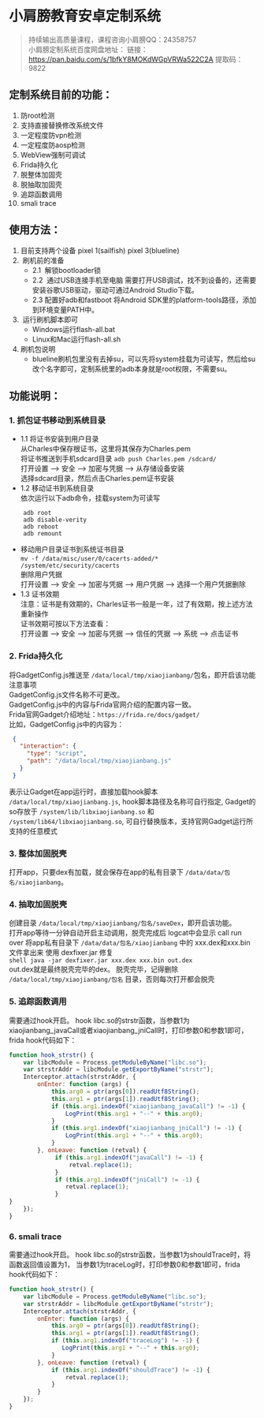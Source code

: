 # 小肩膀教育安卓定制系统
> 持续输出高质量课程，课程咨询小肩膀QQ：24358757  
> 小肩膀定制系统百度网盘地址：
> 链接：https://pan.baidu.com/s/1bfkY8MOKdWGpVRWa522C2A 提取码：9822

## 定制系统目前的功能：
1. 防root检测
2. 支持直接替换修改系统文件
3. 一定程度防vpn检测
4. 一定程度防aosp检测
5. WebView强制可调试
6. Frida持久化
7. 脱整体加固壳
8. 脱抽取加固壳
9. 追踪函数调用
10. smali trace

## 使用方法：
1. 目前支持两个设备
    pixel 1(sailfish)
    pixel 3(blueline)
2.  刷机前的准备
    - 2.1  解锁bootloader锁
    - 2.2  通过USB连接手机至电脑
        需要打开USB调试，找不到设备的，还需要安装谷歌USB驱动，驱动可通过Android Studio下载。
    - 2.3 配置好adb和fastboot
        将Android SDK里的platform-tools路径，添加到环境变量PATH中。
3.  运行刷机脚本即可
    - Windows运行flash-all.bat
    - Linux和Mac运行flash-all.sh
4. 刷机包说明  
   - blueline刷机包里没有去掉su，可以先将system挂载为可读写，然后给su改个名字即可，定制系统里的adb本身就是root权限，不需要su。

## 功能说明：
### 1. 抓包证书移动到系统目录
   - 1.1 将证书安装到用户目录    
从Charles中保存根证书，这里将其保存为Charles.pem  
将证书推送到手机sdcard目录
`adb push Charles.pem /sdcard/`  
打开设置 --> 安全 --> 加密与凭据 --> 从存储设备安装  
选择sdcard目录，然后点击Charles.pem证书安装
   - 1.2 移动证书到系统目录  
     依次运行以下adb命令，挂载system为可读写
```shell
    adb root
    adb disable-verity
    adb reboot
    adb remount
```  

   - 移动用户目录证书到系统证书目录  
   `mv -f /data/misc/user/0/cacerts-added/* /system/etc/security/cacerts`  
   删除用户凭据  
   打开设置 --> 安全 --> 加密与凭据 --> 用户凭据 --> 选择一个用户凭据删除
   - 1.3 证书效期  
   注意：证书是有效期的，Charles证书一般是一年，过了有效期，按上述方法重新操作  
   证书效期可按以下方法查看：  
   打开设置 --> 安全 --> 加密与凭据 --> 信任的凭据 --> 系统 --> 点击证书

### 2. Frida持久化
   将GadgetConfig.js推送至 `/data/local/tmp/xiaojianbang/`包名，即开启该功能  
   注意事项  
   GadgetConfig.js文件名称不可更改。  
   GadgetConfig.js中的内容与Frida官网介绍的配置内容一致。  
   Frida官网Gadget介绍地址：`https://frida.re/docs/gadget/`  
比如，GadgetConfig.js中的内容为：
   ```json
    {
      "interaction": {
        "type": "script",
        "path": "/data/local/tmp/xiaojianbang.js"
      }
    }
   ```
   表示让Gadget在app运行时，直接加载hook脚本 `/data/local/tmp/xiaojianbang.js`,
hook脚本路径及名称可自行指定,
Gadget的so存放于 `/system/lib/libxiaojianbang.so` 和 `/system/lib64/libxiaojianbang.so`,
可自行替换版本，支持官网Gadget运行所支持的任意模式

### 3. 整体加固脱壳
打开app，只要dex有加载，就会保存在app的私有目录下
`/data/data/包名/xiaojianbang`。

### 4. 抽取加固脱壳
创建目录 `/data/local/tmp/xiaojianbang/包名/saveDex`，即开启该功能。  
打开app等待一分钟自动开启主动调用，脱壳完成后 logcat中会显示 call run over
将app私有目录下 `/data/data/包名/xiaojianbang` 中的 xxx.dex和xxx.bin 文件拿出来
使用 dexfixer.jar 修复  
    ```shell
    java -jar dexfixer.jar xxx.dex xxx.bin out.dex
    ```  
    out.dex就是最终脱壳完毕的dex。
脱壳完毕，记得删除 `/data/local/tmp/xiaojianbang/包名` 目录，否则每次打开都会脱壳

### 5. 追踪函数调用
需要通过hook开启。
hook libc.so的strstr函数，当参数1为xiaojianbang_javaCall或者xiaojianbang_jniCall时，打印参数0和参数1即可，frida hook代码如下：
```js
function hook_strstr() {
    var libcModule = Process.getModuleByName("libc.so");
    var strstrAddr = libcModule.getExportByName("strstr");
    Interceptor.attach(strstrAddr, {
        onEnter: function (args) {
            this.arg0 = ptr(args[0]).readUtf8String();
            this.arg1 = ptr(args[1]).readUtf8String();
            if (this.arg1.indexOf("xiaojianbang_javaCall") != -1) {
                LogPrint(this.arg1 + "--" + this.arg0);
            }
            if (this.arg1.indexOf("xiaojianbang_jniCall") != -1) {
                LogPrint(this.arg1 + "--" + this.arg0);
            }
        }, onLeave: function (retval) {
             if (this.arg1.indexOf("javaCall") != -1) {
                 retval.replace(1);
             }
             if (this.arg1.indexOf("jniCall") != -1) {
                retval.replace(1);
             }
}
    });
}
```


### 6. smali trace
需要通过hook开启。
hook libc.so的strstr函数，当参数1为shouldTrace时，将函数返回值设置为1，
当参数1为traceLog时，打印参数0和参数1即可，frida hook代码如下：
```javascript
function hook_strstr() {
    var libcModule = Process.getModuleByName("libc.so");
    var strstrAddr = libcModule.getExportByName("strstr");
    Interceptor.attach(strstrAddr, {
        onEnter: function (args) {
            this.arg0 = ptr(args[0]).readUtf8String();
            this.arg1 = ptr(args[1]).readUtf8String();
            if (this.arg1.indexOf("traceLog") != -1) {
               LogPrint(this.arg1 + "--" + this.arg0);
            }
        }, onLeave: function (retval) {
            if (this.arg1.indexOf("shouldTrace") != -1) {
                retval.replace(1);
            }
        }
    });
}
```




